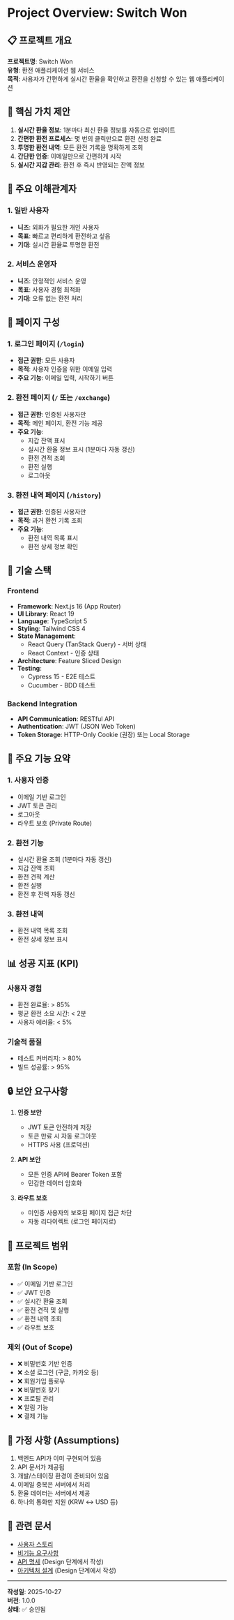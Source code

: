 # Project Overview: Switch Won

## 📋 프로젝트 개요

**프로젝트명**: Switch Won  
**유형**: 환전 애플리케이션 웹 서비스  
**목적**: 사용자가 간편하게 실시간 환율을 확인하고 환전을 신청할 수 있는 웹 애플리케이션

## 🎯 핵심 가치 제안

1. **실시간 환율 정보**: 1분마다 최신 환율 정보를 자동으로 업데이트
2. **간편한 환전 프로세스**: 몇 번의 클릭만으로 환전 신청 완료
3. **투명한 환전 내역**: 모든 환전 기록을 명확하게 조회
4. **간단한 인증**: 이메일만으로 간편하게 시작
5. **실시간 지갑 관리**: 환전 후 즉시 반영되는 잔액 정보

## 👥 주요 이해관계자

### 1. 일반 사용자
- **니즈**: 외화가 필요한 개인 사용자
- **목표**: 빠르고 편리하게 환전하고 싶음
- **기대**: 실시간 환율로 투명한 환전

### 2. 서비스 운영자
- **니즈**: 안정적인 서비스 운영
- **목표**: 사용자 경험 최적화
- **기대**: 오류 없는 환전 처리

## 📱 페이지 구성

### 1. 로그인 페이지 (`/login`)
- **접근 권한**: 모든 사용자
- **목적**: 사용자 인증을 위한 이메일 입력
- **주요 기능**: 이메일 입력, 시작하기 버튼

### 2. 환전 페이지 (`/` 또는 `/exchange`)
- **접근 권한**: 인증된 사용자만
- **목적**: 메인 페이지, 환전 기능 제공
- **주요 기능**:
  - 지갑 잔액 표시
  - 실시간 환율 정보 표시 (1분마다 자동 갱신)
  - 환전 견적 조회
  - 환전 실행
  - 로그아웃

### 3. 환전 내역 페이지 (`/history`)
- **접근 권한**: 인증된 사용자만
- **목적**: 과거 환전 기록 조회
- **주요 기능**:
  - 환전 내역 목록 표시
  - 환전 상세 정보 확인

## 🔧 기술 스택

### Frontend
- **Framework**: Next.js 16 (App Router)
- **UI Library**: React 19
- **Language**: TypeScript 5
- **Styling**: Tailwind CSS 4
- **State Management**: 
  - React Query (TanStack Query) - 서버 상태
  - React Context - 인증 상태
- **Architecture**: Feature Sliced Design
- **Testing**: 
  - Cypress 15 - E2E 테스트
  - Cucumber - BDD 테스트

### Backend Integration
- **API Communication**: RESTful API
- **Authentication**: JWT (JSON Web Token)
- **Token Storage**: HTTP-Only Cookie (권장) 또는 Local Storage

## 🎨 주요 기능 요약

### 1. 사용자 인증
- 이메일 기반 로그인
- JWT 토큰 관리
- 로그아웃
- 라우트 보호 (Private Route)

### 2. 환전 기능
- 실시간 환율 조회 (1분마다 자동 갱신)
- 지갑 잔액 조회
- 환전 견적 계산
- 환전 실행
- 환전 후 잔액 자동 갱신

### 3. 환전 내역
- 환전 내역 목록 조회
- 환전 상세 정보 표시

## 📊 성공 지표 (KPI)

### 사용자 경험
- 환전 완료율: > 85%
- 평균 환전 소요 시간: < 2분
- 사용자 에러율: < 5%

### 기술적 품질
- 테스트 커버리지: > 80%
- 빌드 성공률: > 95%

## 🔒 보안 요구사항

1. **인증 보안**
   - JWT 토큰 안전하게 저장
   - 토큰 만료 시 자동 로그아웃
   - HTTPS 사용 (프로덕션)

2. **API 보안**
   - 모든 인증 API에 Bearer Token 포함
   - 민감한 데이터 암호화

3. **라우트 보호**
   - 미인증 사용자의 보호된 페이지 접근 차단
   - 자동 리다이렉트 (로그인 페이지로)


## 🎯 프로젝트 범위

### 포함 (In Scope)
- ✅ 이메일 기반 로그인
- ✅ JWT 인증
- ✅ 실시간 환율 조회
- ✅ 환전 견적 및 실행
- ✅ 환전 내역 조회
- ✅ 라우트 보호

### 제외 (Out of Scope)
- ❌ 비밀번호 기반 인증
- ❌ 소셜 로그인 (구글, 카카오 등)
- ❌ 회원가입 플로우
- ❌ 비밀번호 찾기
- ❌ 프로필 관리
- ❌ 알림 기능
- ❌ 결제 기능

## 📝 가정 사항 (Assumptions)

1. 백엔드 API가 이미 구현되어 있음
2. API 문서가 제공됨
3. 개발/스테이징 환경이 준비되어 있음
4. 이메일 중복은 서버에서 처리
5. 환율 데이터는 서버에서 제공
6. 하나의 통화만 지원 (KRW ↔ USD 등)

## 🔗 관련 문서

- [사용자 스토리](./02-user-stories.md)
- [비기능 요구사항](./03-non-functional.md)
- [API 명세](../design/api-spec.md) (Design 단계에서 작성)
- [아키텍처 설계](../design/architecture.md) (Design 단계에서 작성)

---

**작성일**: 2025-10-27  
**버전**: 1.0.0  
**상태**: ✅ 승인됨

